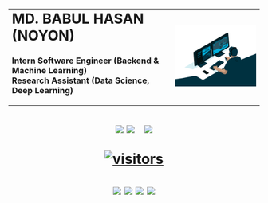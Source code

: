 <table style="border-collapse: collapse; border: none;">
     <tr>
        <td width="65%">
            <h1 style="margin-top: 0;margin-bottom: 0px"> MD. BABUL HASAN (NOYON)</h1>
            <h3>
                Intern Software Engineer (Backend & Machine Learning)<br>
                Research Assistant (Data Science, Deep Learning)
            </h3>
        </td>
        <td>
            <img  src="analyst.gif" alt="Analyst">
        </td>
    </tr>
</table>

<h1 style="margin-top: 0px" align="center">

![](http://github-profile-summary-cards.vercel.app/api/cards/profile-details?username=bhyeanhasan&theme=default)
![](http://github-profile-summary-cards.vercel.app/api/cards/stats?username=bhyeanhasan&theme=default)
&nbsp;&nbsp;![](http://github-profile-summary-cards.vercel.app/api/cards/productive-time?username=bhyeanhasan&theme=default&utcOffset=8)

<a href="https://github.com/bhyeanhasan/"><img src="https://komarev.com/ghpvc/?username=bhyeanhasan" alt="visitors" /></a>


[//]: # (![]&#40;https://github-readme-stats.vercel.app/api?username=bhyeanhasan&show_icons=true&theme=tokyonight&#41;)
[<img src="https://img.shields.io/badge/portfolio-555555?style=for-the-badge&logo=Github&logoColor=000000&labelColor=red">](https://bhyeanhasan.github.io)
[<img src="https://img.shields.io/badge/LinkedIn-0077B5?style=for-the-badge&logo=linkedin&logoColor=white">](https://www.linkedin.com/in/bhyeanhasan)
[<img src="https://img.shields.io/badge/Gmail-D14836?style=for-the-badge&logo=gmail&logoColor=white">](mailto:bhyean@gmail.com)
[<img src="https://img.shields.io/badge/Facebook-1877F2?style=for-the-badge&logo=facebook&logoColor=white">](https://www.facebook.com/bhyeanhasan/)

</h1>